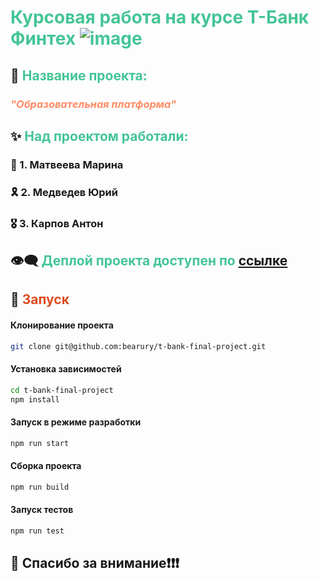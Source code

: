 # <span style="color: #44c596;">Курсовая работа на курсе Т-Банк Финтех <img src="https://cdn.tbank.ru/static/pfa-multimedia/images/ae288629-59d7-4eb6-b074-8bb0549a43b6.svg"  alt="image"/></span>

## 🔖 <span style="color: #44c596;">Название проекта:</span>

### <span style="color: #ff8c67; font-style: italic">"Образовательная платформа"</span>

## ✨ <span style="color: #44c596;">Над проектом работали:</span>

### 🎀 1. Матвеева Марина

### 🎗️ 2. Медведев Юрий

### 🎖️ 3. Карпов Антон

## 👁️‍🗨️ <span style="color: #44c596;">Деплой проекта доступен по [ссылке](https://future-academy-t-bank.netlify.app/)</span>

## 🚀 <span style="color: #dd4c1e;">Запуск</span>

#### Клонирование проекта

```sh
git clone git@github.com:bearury/t-bank-final-project.git
```

#### Установка зависимостей

```sh
cd t-bank-final-project
npm install
```

#### Запуск в режиме разработки

```sh
npm run start
```

#### Сборка проекта

```sh
npm run build
```

#### Запуск тестов

```sh
npm run test
```

## 🎇 Спасибо за внимание❗❗❗


